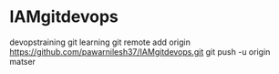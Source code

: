 # IAMgitdevops
devopstraining git learning
git remote add origin https://github.com/pawarnilesh37/IAMgitdevops.git
git push -u origin matser

